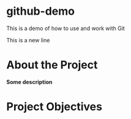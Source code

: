 # github-demo
This is a demo of how to use and work with Git 

This is a new line

# About the Project
**Some description**

# Project Objectives